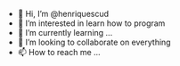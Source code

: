 - 👋 Hi, I’m @henriquescud
- 👀 I’m interested in learn how to program
- 🌱 I’m currently learning ...
- 💞️ I’m looking to collaborate on everything
- 📫 How to reach me ...

<!---
henriquescud/henriquescud is a ✨ special ✨ repository because its `README.md` (this file) appears on your GitHub profile.
You can click the Preview link to take a look at your changes.
--->
